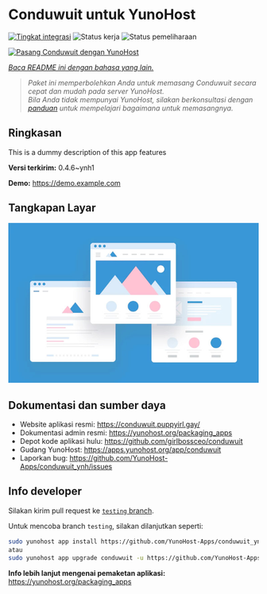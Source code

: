 <!--
N.B.: README ini dibuat secara otomatis oleh <https://github.com/YunoHost/apps/tree/master/tools/readme_generator>
Ini TIDAK boleh diedit dengan tangan.
-->

# Conduwuit untuk YunoHost

[![Tingkat integrasi](https://dash.yunohost.org/integration/conduwuit.svg)](https://ci-apps.yunohost.org/ci/apps/conduwuit/) ![Status kerja](https://ci-apps.yunohost.org/ci/badges/conduwuit.status.svg) ![Status pemeliharaan](https://ci-apps.yunohost.org/ci/badges/conduwuit.maintain.svg)

[![Pasang Conduwuit dengan YunoHost](https://install-app.yunohost.org/install-with-yunohost.svg)](https://install-app.yunohost.org/?app=conduwuit)

*[Baca README ini dengan bahasa yang lain.](./ALL_README.md)*

> *Paket ini memperbolehkan Anda untuk memasang Conduwuit secara cepat dan mudah pada server YunoHost.*  
> *Bila Anda tidak mempunyai YunoHost, silakan berkonsultasi dengan [panduan](https://yunohost.org/install) untuk mempelajari bagaimana untuk memasangnya.*

## Ringkasan

This is a dummy description of this app features


**Versi terkirim:** 0.4.6~ynh1

**Demo:** <https://demo.example.com>

## Tangkapan Layar

![Tangkapan Layar pada Conduwuit](./doc/screenshots/example.jpg)

## Dokumentasi dan sumber daya

- Website aplikasi resmi: <https://conduwuit.puppyirl.gay/>
- Dokumentasi admin resmi: <https://yunohost.org/packaging_apps>
- Depot kode aplikasi hulu: <https://github.com/girlbossceo/conduwuit>
- Gudang YunoHost: <https://apps.yunohost.org/app/conduwuit>
- Laporkan bug: <https://github.com/YunoHost-Apps/conduwuit_ynh/issues>

## Info developer

Silakan kirim pull request ke [`testing` branch](https://github.com/YunoHost-Apps/conduwuit_ynh/tree/testing).

Untuk mencoba branch `testing`, silakan dilanjutkan seperti:

```bash
sudo yunohost app install https://github.com/YunoHost-Apps/conduwuit_ynh/tree/testing --debug
atau
sudo yunohost app upgrade conduwuit -u https://github.com/YunoHost-Apps/conduwuit_ynh/tree/testing --debug
```

**Info lebih lanjut mengenai pemaketan aplikasi:** <https://yunohost.org/packaging_apps>
